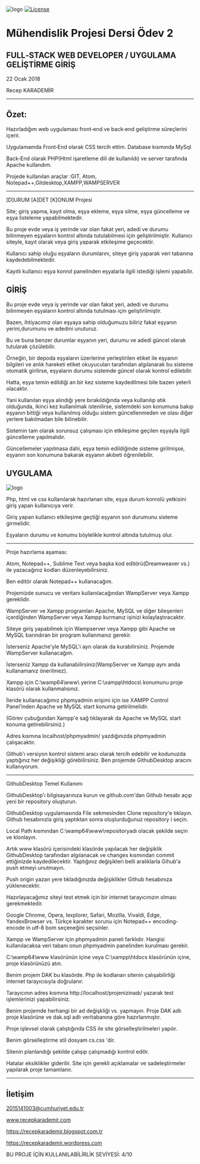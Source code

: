 ![logo](https://raw.githubusercontent.com/recepkarademir/Computer-Engineering-Project-2/master/GitHub%20Images/php-crud%20(2).jpg) [![License](https://img.shields.io/badge/license-MIT-green.svg?style=flat)](https://github.com/recepkarademir/A-Computer_Engineering_Project_2/blob/master/LICENSE)

# Mühendislik Projesi Dersi Ödev 2
FULL‐STACK WEB DEVELOPER / UYGULAMA GELİŞTİRME GİRİŞ
------------------------------
22 Ocak 2018

Recep KARADEMİR
____________________________________________________________________________________________________________________________________

Özet:
------------------------------

Hazırladığım web uygulaması front‐end ve back‐end geliştirme süreçlerini içerir.

Uygulamamda Front‐End olarak CSS tercih ettim. Database kısmında MySql

Back‐End olarak PHP(Html işaretleme dili de kullanıldı) ve server tarafında Apache kullandım.

Projede kullanılan araçlar :GIT, Atom, Notepad++,Gitdesktop,XAMPP,WAMPSERVER

------------------------------
[D]URUM [A]DET [K]ONUM Projesi

Site; giriş yapma, kayıt olma, eşya ekleme, eşya silme, eşya güncelleme ve eşya listeleme yapabilmektedir.

Bu proje evde veya iş yerinde var olan fakat yeri, adedi ve durumu bilinmeyen eşyaların kontrol altında tutulabilmesi için geliştirilmiştir. Kullanıcı siteyle, kayıt olarak veya giriş yaparak etkileşime geçecektir.

Kullanıcı sahip oluğu eşyaların durumlarını, siteye giriş yaparak veri tabanına kaydedebilmektedir.

Kayıtlı kullanıcı eşya konrol panelinden eşyalarla ilgili istediği işlemi yapabilir.



GİRİŞ
------------------------------

Bu proje evde veya iş yerinde var olan fakat yeri, adedi ve durumu bilinmeyen eşyaların kontrol altında tutulması için geliştirilmiştir.

Bazen, ihtiyacımız olan eşyaya sahip olduğumuzu biliriz fakat eşyanın yerini,durumunu ve adedini unuturuz.

Bu ve buna benzer durumlar eşyanın yeri, durumu ve adedi güncel olarak tutularak çözülebilir.

Örneğin, bir depoda eşyaların üzerlerine yerleştirilen etiket ile eşyanın bilgileri ve anlık hareketi etiket okuyucuları tarafından algılanarak bu sisteme otomatik girilirse, eşyaların durumu sistemde güncel olarak kontrol edilebilir.

Hatta, eşya temin edildiği an bir kez sisteme kaydedilmesi bile bazen yeterli olacaktır.

Yani kullanılan eşya alındığı yere bırakıldığında veya kullanılıp atık olduğunda, ikinci kez kullanılmak istenilirse, sistemdeki son konumuna bakıp eşyanın bittiği veya kullanılmış olduğu sistem güncellenmeden ve olası diğer yerlere bakılmadan bile bilinebilir.

Sistemin tam olarak sorunsuz çalışması için etkileşime geçilen eşyayla ilgili güncelleme yapılmalıdır.

Güncellemeler yapılmasa dahi, eşya temin edildiğinde sisteme girilmişse, eşyanın son konumuna bakarak eşyanın akıbeti öğrenilebilir.



UYGULAMA
------------------------------
![logo](https://raw.githubusercontent.com/recepkarademir/Computer-Engineering-Project-2/master/GitHub%20Images/CRUD.jpg)

Php, html ve css kullanılarak hazırlanan site, eşya durum konrolü yetkisini giriş yapan kullanıcıya verir.

Giriş yapan kullanıcı etkileşime geçtiği eşyanın son durumunu sisteme girmelidir.

Eşyaların durumu ve konumu böylelikle kontrol altında tutulmuş olur.


------------------------------
Proje hazırlama aşaması:

Atom, Notepad++, Sublime Text veya başka kod editörü(Dreamweaver vs.) ile yazacağınız kodları düzenleyebilirsiniz.

Ben editör olarak Notepad++ kullanacağım. 

Projemizde sunucu ve veritanı kullanılacağından WampServer veya Xampp gereklidir. 

WampServer ve Xampp programları Apache, MySQL ve diğer bileşenleri içerdiğinden WampServer veya Xampp kurmanız işinizi kolaylaştıracaktır.

Siteye giriş yapabilmek için Wampserver veya Xampp gibi Apache ve MySQL barındıran bir 
program kullanmanız gerekir. 

İsterseniz Apache'yle MySQL'i ayrı olarak da kurabilirsiniz. Projemde WampServer kullanacağım.

İsterseniz Xampp da kullanabilirsiniz(WampServer ve Xampp aynı anda kullanamanız önerilmez). 

Xampp için C:\wamp64\www\  yerine  C:\xampp\htdocs\ konumunu proje klasörü olarak kullanmalısınız.

İleride kullanacağımız phpmyadmin erişimi için ise XAMPP Control Panel’inden Apache ve MySQL start konuma getirilmelidir.

(Görev çubuğundan Xampp'e sağ tıklayarak da Apache ve MySQL start konuma getirebilirsiniz.) 

Adres kısmına localhost/phpmyadmin/   yazdığınızda phpmyadmin çalışacaktır.

Github'ı versiyon kontrol sistemi aracı olarak tercih edebilir ve kodunuzda yaptığınız her değişikliği 
görebilirsiniz. Ben projemde GithubDesktop aracını kullanıyorum.

------------------------------
GithubDesktop Temel Kullanımı

GithubDesktop'ı bilgisayarınıza kurun ve  github.com'dan Github hesabı açıp yeni bir repository oluşturun.

GithubDesktop uygulamasında File sekmesinden Clone repository'e tıklayın. Github hesabınızla giriş yaptıktan sonra oluşturduğunuz repository i seçin.

Local Path kısmından C:\wamp64\www\repositoryadı olacak şekilde seçin ve klonlayın. 

Artık www klasörü içerisindeki klasörde yapılacak her değişiklik GithubDesktop tarafından algılanacak ve changes kısmından commit ettiğinizde kaydedilecektir. Yaptığınız değişikleri belli aralıklarla Gihub'a push etmeyi unutmayın. 

Push origin yazan yere tıkladığınızda değişiklikler Github hesabınıza yüklenecektir.

Hazırlayacağımız siteyi test etmek için bir internet tarayıcınızın olması gerekmektedir.

Google Chrome, Opera, Iexplorer, Safari, Mozilla, Vivaldi, Edge, YandexBrowser vs.
Türkçe karakter sorunu için Notepad++ encoding-encode in utf-8 bom seçeneğini seçsinler.



Xampp ve WampServer için phpmyadmin paneli farklıdır. Hangisi kullanılacaksa veri tabanı onun phpmyadmin panelinden kurulması gerekir.

C:\wamp64\www   klasörünün içine veya C:\xampp\htdocs  klasörünün içine, proje klasörünüzü atın.

Benim projem DAK bu klasörde.  Php ile kodlanan sitenin çalışabilirliği internet tarayıcısıyla doğrulanır.

Tarayıcının adres kısmına  http://localhost/projenizinadı/    yazarak test işlemlerinizi yapabilirsiniz.

Benim projemde herhangi bir ad değişkliği vs. yapmayın. Proje DAK adlı proje klasörüne ve dak.sql adlı veritabanına göre hazırlanmıştır.

Proje işlevsel olarak çalıştığında CSS ile site görselleştirilmeleri yapılır.

Benim görselleştirme stil dosyam cs.css 'dir.

Sitenin planlandığı şekilde çalışıp çalışmadığı kontrol edilir. 

Hatalar eksiklikler giderilir. Site için gerekli açıklamalar ve sadeleştirmeler yapılarak proje tamamlanır.


___________________________________________________________________________________________________________________________________

İletişim
------------------------------

2015141003@cumhuriyet.edu.tr

www.recepkarademir.com

https://recepkarademir.blogspot.com.tr

https://recepkarademir.wordpress.com

BU PROJE İÇİN KULLANILABİLİRLİK SEVİYESİ: 4/10
